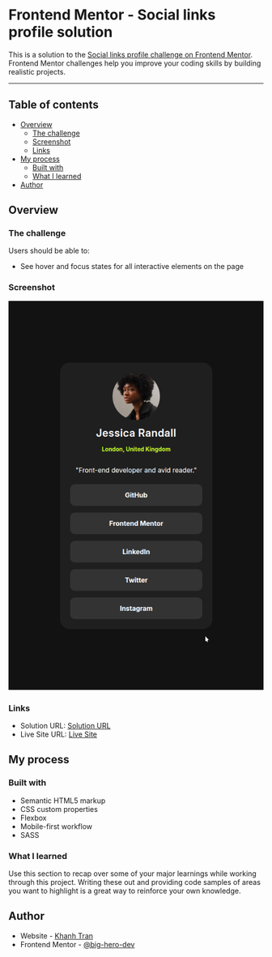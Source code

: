 # Frontend Mentor - Social links profile solution

This is a solution to the [Social links profile challenge on Frontend Mentor](https://www.frontendmentor.io/challenges/social-links-profile-UG32l9m6dQ). Frontend Mentor challenges help you improve your coding skills by building realistic projects.

---

## Table of contents

- [Overview](#overview)
  - [The challenge](#the-challenge)
  - [Screenshot](#screenshot)
  - [Links](#links)
- [My process](#my-process)
  - [Built with](#built-with)
  - [What I learned](#what-i-learned)
- [Author](#author)

## Overview

### The challenge

Users should be able to:

- See hover and focus states for all interactive elements on the page

### Screenshot
<div align="center">

![Social links profile](./assets/images/screenshot.png)

</div>

### Links

- Solution URL: [Solution URL](https://github.com/big-hero-dev/fm-challenges/tree/main/socials-links-profile)
- Live Site URL: [Live Site](https://big-hero-dev.github.io/fm-challenges/social-links-profile/)

## My process

### Built with

- Semantic HTML5 markup
- CSS custom properties
- Flexbox
- Mobile-first workflow
- SASS

### What I learned

Use this section to recap over some of your major learnings while working through this project. Writing these out and providing code samples of areas you want to highlight is a great way to reinforce your own knowledge.

## Author

- Website - [Khanh Tran](https://github.com/big-hero-dev)
- Frontend Mentor - [@big-hero-dev](https://www.frontendmentor.io/profile/big-hero-dev)

